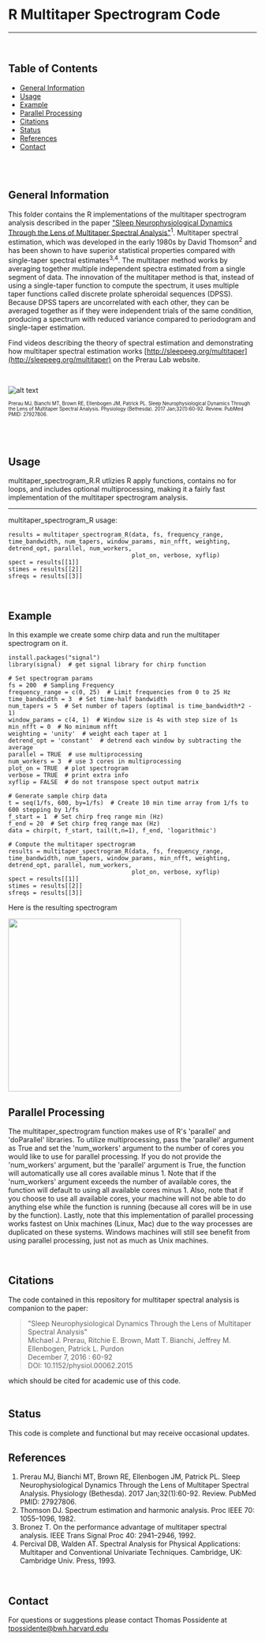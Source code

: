 # R Multitaper Spectrogram Code
---

<br/>

## Table of Contents
* [General Information](#general-information)
* [Usage](#usage)
* [Example](#example)
* [Parallel Processing](#parallel-processing)
* [Citations](#citations)
* [Status](#status)
* [References](#references)
* [Contact](#contact)

<br/>
<br/>

## General Information 
This folder contains the R implementations of the multitaper spectrogram analysis described in the paper ["Sleep Neurophysiological Dynamics Through the Lens of Multitaper Spectral Analysis"](https://prerau.bwh.harvard.edu/publications/Physiology_Bethesda_2017_Prerau.pdf)<sup>1</sup>. Multitaper spectral estimation, which was developed in the early 1980s by David Thomson<sup>2</sup> and has been shown to have superior statistical properties compared with single-taper spectral estimates<sup>3,4</sup>. The multitaper method works by averaging together multiple independent spectra estimated from a single segment of data. The innovation of the multitaper method is that, instead of using a single-taper function to compute the spectrum, it uses multiple taper functions called discrete prolate spheroidal sequences (DPSS). Because DPSS tapers are uncorrelated with each other, they can be averaged together as if they were independent trials of the same condition, producing a spectrum with reduced variance compared to periodogram and single-taper estimation. 

Find videos describing the theory of spectral estimation and demonstrating how multitaper spectral estimation works [http://sleepeeg.org/multitaper](http://sleepeeg.org/multitaper) on the Prerau Lab website. 

<br/>

![alt text](https://prerau.bwh.harvard.edu/images/multitaper_diagram.png)

<sup><sub>Prerau MJ, Bianchi MT, Brown RE, Ellenbogen JM, Patrick PL. Sleep Neurophysiological Dynamics Through the Lens of Multitaper Spectral Analysis. Physiology (Bethesda). 2017 Jan;32(1):60-92. Review. PubMed PMID: 27927806. </sup></sub>

<br/>
<br/>

## Usage
multitaper_spectrogram_R.R utlizies R apply functions, contains no for loops, and includes optional multiprocessing, making it a fairly fast implementation of the multitaper spectrogram analysis.

---

multitaper_spectrogram_R usage:
```
results = multitaper_spectrogram_R(data, fs, frequency_range, time_bandwidth, num_tapers, window_params, min_nfft, weighting, detrend_opt, parallel, num_workers,
                                   plot_on, verbose, xyflip)
spect = results[[1]]
stimes = results[[2]]
sfreqs = results[[3]]
```

<br/>

## Example
In this example we create some chirp data and run the multitaper spectrogram on it.
```
install.packages("signal")
library(signal)  # get signal library for chirp function

# Set spectrogram params
fs = 200  # Sampling Frequency
frequency_range = c(0, 25)  # Limit frequencies from 0 to 25 Hz
time_bandwidth = 3  # Set time-half bandwidth
num_tapers = 5  # Set number of tapers (optimal is time_bandwidth*2 - 1)
window_params = c(4, 1)  # Window size is 4s with step size of 1s
min_nfft = 0  # No minimum nfft
weighting = 'unity'  # weight each taper at 1
detrend_opt = 'constant'  # detrend each window by subtracting the average
parallel = TRUE  # use multiprocessing
num_workers = 3  # use 3 cores in multiprocessing
plot_on = TRUE  # plot spectrogram
verbose = TRUE  # print extra info
xyflip = FALSE  # do not transpose spect output matrix

# Generate sample chirp data
t = seq(1/fs, 600, by=1/fs)  # Create 10 min time array from 1/fs to 600 stepping by 1/fs
f_start = 1  # Set chirp freq range min (Hz)
f_end = 20  # Set chirp freq range max (Hz)
data = chirp(t, f_start, tail(t,n=1), f_end, 'logarithmic')

# Compute the multitaper spectrogram
results = multitaper_spectrogram_R(data, fs, frequency_range, time_bandwidth, num_tapers, window_params, min_nfft, weighting, detrend_opt, parallel, num_workers,
                                   plot_on, verbose, xyflip)
spect = results[[1]]
stimes = results[[2]]
sfreqs = results[[3]]
```
Here is the resulting spectrogram

<img src="https://prerau.bwh.harvard.edu/images/spectrogram_R.png" width="350">

<br/>

## Parallel Processing
The multitaper_spectrogram function makes use of R's 'parallel' and 'doParallel' libraries. To utilize multiprocessing, pass the 'parallel' argument as True and set the 'num_workers' argument to the number of cores you would like to use for parallel processing. If you do not provide the 'num_workers' argument, but the 'parallel' argument is True, the function will automatically use all cores available minus 1. Note that if the 'num_workers' argument exceeds the number of available cores, the function will default to using all available cores minus 1. Also, note that if you choose to use all available cores, your machine will not be able to do anything else while the function is running (because all cores will be in use by the function). Lastly, note that this implementation of parallel processing works fastest on Unix machines (Linux, Mac) due to the way processes are duplicated on these systems. Windows machines will still see benefit from using parallel processing, just not as much as Unix machines.

<br/>

## Citations
The code contained in this repository for multitaper spectral analysis is companion to the paper:  
> "Sleep Neurophysiological Dynamics Through the Lens of Multitaper Spectral Analysis"  
>   Michael J. Prerau, Ritchie E. Brown, Matt T. Bianchi, Jeffrey M. Ellenbogen, Patrick L. Purdon  
>    December 7, 2016 : 60-92  
>    DOI: 10.1152/physiol.00062.2015  

which should be cited for academic use of this code.  
<br/>

## Status 
This code is complete and functional but may receive occasional updates. 
<br/>

## References
1. Prerau MJ, Bianchi MT, Brown RE, Ellenbogen JM, Patrick PL. Sleep Neurophysiological Dynamics Through the Lens of Multitaper Spectral Analysis. Physiology (Bethesda). 2017 Jan;32(1):60-92. Review. PubMed PMID: 27927806.
2. Thomson DJ. Spectrum estimation and harmonic analysis. Proc IEEE 70: 1055–1096, 1982.
3. Bronez T. On the performance advantage of multitaper spectral analysis. IEEE Trans Signal Proc 40: 2941–2946, 1992.
4. Percival DB, Walden AT. Spectral Analysis for Physical Applications: Multitaper and Conventional Univariate Techniques. Cambridge, UK: Cambridge Univ. Press, 1993.
<br/>

## Contact
For questions or suggestions please contact Thomas Possidente at tpossidente@bwh.harvard.edu
<br/>


